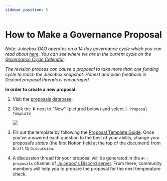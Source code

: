 ```yaml
---
sidebar_position: 5
---
```


# How to Make a Governance Proposal

*Note: Juicebox DAO operates on a 14 day governance cycle which you can read about [here](governance-process.md). You can see where we are in the current cycle on the [Governance Cycle Calendar](https://www.notion.so/09936865803248e38c82adbc3ed32137).*

*The revision process can cause a proposal to take more than one funding cycle to reach the Juicebox snapshot. Honest and plain feedback in Discord proposal threads is encouraged.*

**In order to create a new proposal:**

1. Visit the [proposals database](https://www.notion.so/9d126f9148dc42ee83317d5cd74e4db4).
2. Click the ⬇ next to "New" (pictured below) and select `📜 Proposal Template`
    
    ![](/img/proposals-db.png)
    
3. Fill out the template by following the [Proposal Template Guide](proposal-template.md). Once you've answered each question to the best of your ability, change your proposal’s *status* (the first Notion field at the top of the document) from `Draft` to `Discussion`.
4. A discussion thread for your proposal will be generated in the `#💡-proposals` channel of [Juicebox's Discord server](https://discord.gg/juicebox). From there, community members will help you to prepare the proposal for the next temperature check.
